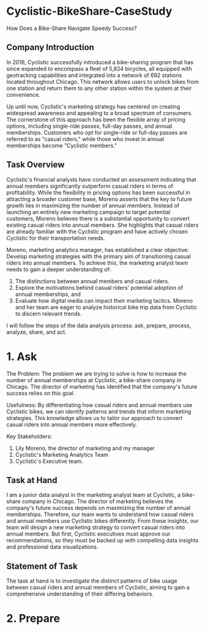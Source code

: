 # Cyclistic-BikeShare-CaseStudy
How Does a Bike-Share Navigate Speedy Success?
## Company Introduction

In 2016, Cyclistic successfully introduced a bike-sharing program that has since expanded to encompass a fleet of 5,824 bicycles, all equipped with geotracking capabilities and integrated into a network of 692 stations located throughout Chicago. This network allows users to unlock bikes from one station and return them to any other station within the system at their convenience.

Up until now, Cyclistic's marketing strategy has centered on creating widespread awareness and appealing to a broad spectrum of consumers. The cornerstone of this approach has been the flexible array of pricing options, including single-ride passes, full-day passes, and annual memberships. Customers who opt for single-ride or full-day passes are referred to as "casual riders," while those who invest in annual memberships become "Cyclistic members."

## Task Overview
Cyclistic's financial analysts have conducted an assessment indicating that annual members significantly outperform casual riders in terms of profitability. While the flexibility in pricing options has been successful in attracting a broader customer base, Moreno asserts that the key to future growth lies in maximizing the number of annual members. Instead of launching an entirely new marketing campaign to target potential customers, Moreno believes there is a substantial opportunity to convert existing casual riders into annual members. She highlights that casual riders are already familiar with the Cyclistic program and have actively chosen Cyclistic for their transportation needs.

Moreno, marketing analytics manager, has established a clear objective: Develop marketing strategies with the primary aim of transitioning casual riders into annual members. To achieve this, the marketing analyst team needs to gain a deeper understanding of:
1. The distinctions between annual members and casual riders.
2. Explore the motivations behind casual riders' potential adoption of annual memberships, and
3. Evaluate how digital media can impact their marketing tactics.
Moreno and her team are eager to analyze historical bike trip data from Cyclistic to discern relevant trends.

I will follow the steps of the data analysis process: ask, prepare, process, analyze, share, and act.
# 1. Ask
The Problem: The problem we are trying to solve is how to increase the number of annual memberships at Cyclistic, a bike-share company in Chicago. The director of marketing has identified that the company's future success relies on this goal.

Usefulness: By differentiating how casual riders and annual members use Cyclistic bikes, we can identify patterns and trends that inform marketing strategies. This knowledge allows us to tailor our approach to convert casual riders into annual members more effectively.

Key Stakeholders: 
1. Lily Moreno, the director of marketing and my manager
2. Cyclistic's Marketing Analytics Team
3. Cyclistic's Executive team.
## Task at Hand
I am a junior data analyst in the marketing analyst team at Cyclistic, a bike-share company in Chicago. The director of marketing believes the company's future success depends on maximizing the number of annual memberships. Therefore, our team wants to understand how casual riders and annual members use Cyclistic bikes differently. From these insights, our team will design a new marketing strategy to convert casual riders into annual members. But first, Cyclistic executives must approve our recommendations, so they must be backed up with compelling data insights and professional data visualizations.
## Statement of Task
The task at hand is to investigate the distinct patterns of bike usage between casual riders and annual members of Cyclistic, aiming to gain a comprehensive understanding of their differing behaviors.
# 2. Prepare

